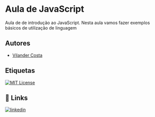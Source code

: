 
# Aula de JavaScript

Aula de de introdução ao JavaScript. Nesta aula vamos fazer exemplos básicos de utilização de linguagem


## Autores

- [Vilander Costa](https://github.com/Vilander)


## Etiquetas

[![MIT License](https://img.shields.io/badge/License-MIT-green.svg)](https://choosealicense.com/licenses/mit/)



## 🔗 Links

[![linkedin](https://img.shields.io/badge/linkedin-0A66C2?style=for-the-badge&logo=linkedin&logoColor=white)](https://www.linkedin.com/vilander-costa)

